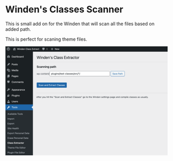 # Winden's Classes Scanner

This is small add on for the Winden that will scan all the files based on added path. 

This is perfect for scaning theme files. 

![Alt text](/extractor.png "a title")
